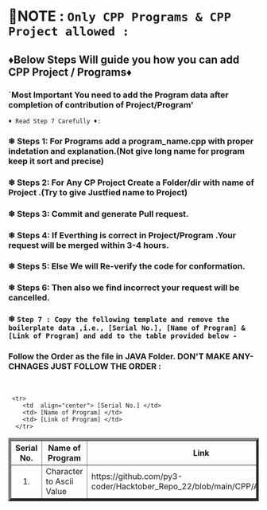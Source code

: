 <!--------------------------------------------------------------------------------------------------------------------------------------------------------------> 
# 📢NOTE : `Only CPP Programs & CPP Project allowed :`
## ♦Below Steps Will guide you how you can add CPP Project / Programs♦ 
### `Most Important You need to add the Program data after completion of contribution of Project/Program'
`♦ Read Step 7 Carefully ♦: `

### ❄ Steps 1: For Programs add a program_name.cpp with proper indetation and explanation.(Not give long name for program keep it sort and precise)
### ❄ Steps 2: For Any CP Project Create a Folder/dir with name of Project .(Try to give Justfied name to Project)
### ❄ Steps 3: Commit and generate Pull request.
### ❄ Steps 4: If Everthing is correct in Project/Program .Your request will be merged within 3-4 hours.
### ❄ Steps 5: Else We will Re-verify the code for conformation.
### ❄ Steps 6: Then also we find incorrect your request will be cancelled.


### ❄ `Step 7 : Copy the following template and remove the boilerplate data ,i.e., [Serial No.], [Name of Program] & [Link of Program] and add to the table provided below -` 
### Follow the Order as the file in JAVA Folder. DON'T MAKE ANY-CHNAGES JUST FOLLOW THE ORDER :
<br>

```
 <tr>
    <td  align="center"> [Serial No.] </td>
    <td> [Name of Program] </td>
    <td> [Link of Program] </td>
  </tr>
```



<table border="5" align = "center">
  <tr>
    <th align="center">Serial No.</th>
    <th>Name of Program</th>
    <th>Link</th>
  </tr>

<!--------------------------------------------------------------------------------------------------------------------------------------------------------------> 
<!-------------------------------DO NOT EDIT ANYTHING BEFORE THIS LINE (INCLUSIVE)------------------------------------------------------------------------------> 
<!------JUST FOLLOW THE ORDER OF FILE AS IT IS IN JAVA FOLDER AFTER CONTRIBUTION YOUR FOLDER/FILE GOT THE POSTION IN FOLDER(MAKE SURE YOU ADD AFTER SEEING BEFOR AND AFTER PROGRAM---------------HOPE YOU ALL WILL FOLLOW------> 

  <tr>
    <td  align="center"> 1. </td>
    <td>Character to Ascii Value</td>
    <td>https://github.com/py3-coder/Hacktober_Repo_22/blob/main/CPP/ASCIIvalue.cpp</td>
  </tr>


  <!-- ADD THE TEMPLATE BELOW -->


</table>
